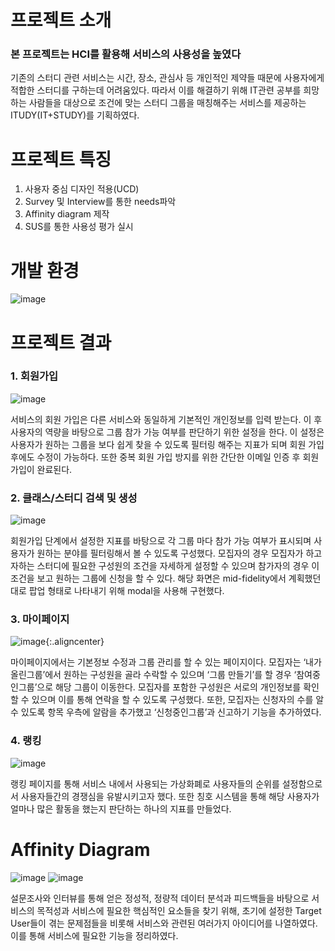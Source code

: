 # 프로젝트 소개 

### 본 프로젝트는 HCI를 활용해 서비스의 사용성을 높였다
기존의 스터디 관련 서비스는 시간, 장소, 관심사 등 개인적인 제약들 때문에 사용자에게 적합한 스터디를 구하는데 어려움있다. 따라서 이를 해결하기 위해 IT관련 공부를 희망하는 사람들을 대상으로 조건에 맞는 스터디 그룹을 매칭해주는 서비스를 제공하는 ITUDY(IT+STUDY)를 기획하였다. 

# 프로젝트 특징
1. 사용자 중심 디자인 적용(UCD)
2. Survey 및 Interview를 통한 needs파악
3. Affinity diagram 제작
4. SUS를 통한 사용성 평가 실시

# 개발 환경
![image](https://user-images.githubusercontent.com/52390482/92305470-beae2880-efc2-11ea-90f9-f4fa823e3bf5.png)

# 프로젝트 결과
### 1. 회원가입
![image](https://user-images.githubusercontent.com/52390482/92305484-ddacba80-efc2-11ea-9fe5-067bd110ac8d.png)

서비스의 회원 가입은 다른 서비스와 동일하게 기본적인 개인정보를 입력 받는다. 이 후 사용자의 역량을 바탕으로 그룹 참가 가능 여부를 판단하기 위한 설정을 한다. 이 설정은 사용자가 원하는 그룹을 보다 쉽게 찾을 수 있도록 필터링 해주는 지표가 되며 회원 가입 후에도 수정이 가능하다. 또한 중복 회원 가입 방지를 위한 간단한 이메일 인증 후 회원가입이 완료된다.

### 2. 클래스/스터디 검색 및 생성
![image](https://user-images.githubusercontent.com/52390482/92305527-24021980-efc3-11ea-8d2c-4a043fe93626.png)

회원가입 단계에서 설정한 지표를 바탕으로 각 그룹 마다 참가 가능 여부가 표시되며 사용자가 원하는 분야를 필터링해서 볼 수 있도록 구성했다. 모집자의 경우 모집자가 하고자하는 스터디에 필요한 구성원의 조건을 자세하게 설정할 수 있으며 참가자의 경우 이 조건을 보고 원하는 그룹에 신청을 할 수 있다. 해당 화면은 mid-fidelity에서 계획했던 대로 팝업 형태로 나타내기 위해 modal을 사용해 구현했다. 

### 3. 마이페이지
![image](https://user-images.githubusercontent.com/52390482/92305521-19478480-efc3-11ea-8326-df1e70d918e3.png){:.aligncenter}

마이페이지에서는 기본정보 수정과 그룹 관리를 할 수 있는 페이지이다. 모집자는 ‘내가올린그룹’에서 원하는 구성원을 골라 수락할 수 있으며 ‘그룹 만들기’를 할 경우 ‘참여중인그룹’으로 해당 그룹이 이동한다. 모집자를 포함한 구성원은 서로의 개인정보를 확인할 수 있으며 이를 통해 연락을 할 수 있도록 구성했다.
또한, 모집자는 신청자의 수를 알 수 있도록 항목 우측에 알람을 추가했고 ‘신청중인그룹’과 신고하기 기능을 추가하였다.

### 4. 랭킹
![image](https://user-images.githubusercontent.com/52390482/92305556-54e24e80-efc3-11ea-9601-3a84e126c99c.png)

랭킹 페이지를 통해 서비스 내에서 사용되는 가상화폐로 사용자들의 순위를 설정함으로서 사용자들간의 경쟁심을 유발시키고자 했다. 또한 칭호 시스템을 통해 해당 사용자가 얼마나 많은 활동을 했는지 판단하는 하나의 지표를 만들었다.

# Affinity Diagram
![image](https://user-images.githubusercontent.com/52390482/92305569-7e9b7580-efc3-11ea-825d-9b45190fd5fa.png)
![image](https://user-images.githubusercontent.com/52390482/92305577-89560a80-efc3-11ea-86c6-cf24dbfaa29c.png)

설문조사와 인터뷰를 통해 얻은 정성적, 정량적 데이터 분석과 피드백들을 바탕으로 서비스의 목적성과 서비스에 필요한 핵심적인 요소들을 찾기 위해, 초기에 설정한 Target User들이 겪는 문제점들을 비롯해 서비스와 관련된 여러가지 아이디어를 나열하였다. 이를 통해 서비스에 필요한 기능을 정리하였다.



